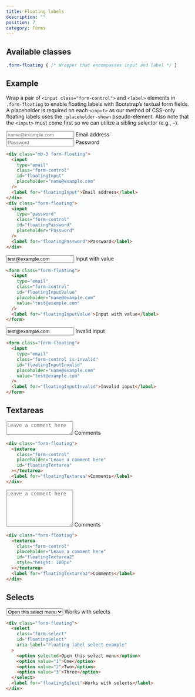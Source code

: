 ```yaml
---
title: Floating labels
description: ""
position: 7
category: Forms
---
```


## Available classes

```css
.form-floating { /* Wrapper that encompasses input and label */ }
```

## Example

Wrap a pair of `<input class="form-control">` and `<label>` elements in `.form-floating` to enable floating labels with Bootstrap’s textual form fields. A placeholder is required on each `<input>` as our method of CSS-only floating labels uses the `:placeholder-shown` pseudo-element. Also note that the `<input>` must come first so we can utilize a sibling selector (e.g., `~`).

<div class="bd-example">
  <div class="mb-3 form-floating">
    <input type="email" class="form-control" id="floatingInput" placeholder="name@example.com">
    <label for="floatingInput">Email address</label>
  </div>
  <div class="form-floating">
    <input type="password" class="form-control" id="floatingPassword" placeholder="Password">
    <label for="floatingPassword">Password</label>
  </div>
</div>

```html
<div class="mb-3 form-floating">
  <input
    type="email"
    class="form-control"
    id="floatingInput"
    placeholder="name@example.com"
  />
  <label for="floatingInput">Email address</label>
</div>
<div class="form-floating">
  <input
    type="password"
    class="form-control"
    id="floatingPassword"
    placeholder="Password"
  />
  <label for="floatingPassword">Password</label>
</div>
```

<div class="bd-example">
  <form class="form-floating">
    <input type="email" class="form-control" id="floatingInputValue" placeholder="name@example.com"
      value="test@example.com">
    <label for="floatingInputValue">Input with value</label>
  </form>
</div>

```html
<form class="form-floating">
  <input
    type="email"
    class="form-control"
    id="floatingInputValue"
    placeholder="name@example.com"
    value="test@example.com"
  />
  <label for="floatingInputValue">Input with value</label>
</form>
```

<div class="bd-example">
  <form class="form-floating">
    <input type="email" class="form-control is-invalid" id="floatingInputInvalid" placeholder="name@example.com"
      value="test@example.com">
    <label for="floatingInputInvalid">Invalid input</label>
  </form>
</div>

```html
<form class="form-floating">
  <input
    type="email"
    class="form-control is-invalid"
    id="floatingInputInvalid"
    placeholder="name@example.com"
    value="test@example.com"
  />
  <label for="floatingInputInvalid">Invalid input</label>
</form>
```

## Textareas

<div class="bd-example">
  <div class="form-floating">
    <textarea class="form-control" placeholder="Leave a comment here" id="floatingTextarea"></textarea>
    <label for="floatingTextarea">Comments</label>
  </div>
</div>

```html
<div class="form-floating">
  <textarea
    class="form-control"
    placeholder="Leave a comment here"
    id="floatingTextarea"
  ></textarea>
  <label for="floatingTextarea">Comments</label>
</div>
```

<div class="bd-example">
  <div class="form-floating">
    <textarea class="form-control" placeholder="Leave a comment here" id="floatingTextarea2"
      style="height: 100px"></textarea>
    <label for="floatingTextarea2">Comments</label>
  </div>
</div>

```html
<div class="form-floating">
  <textarea
    class="form-control"
    placeholder="Leave a comment here"
    id="floatingTextarea2"
    style="height: 100px"
  ></textarea>
  <label for="floatingTextarea2">Comments</label>
</div>
```

## Selects

<div class="bd-example">
  <div class="form-floating">
    <select class="form-select" id="floatingSelect" aria-label="Floating label select example">
      <option selected>Open this select menu</option>
      <option value="1">One</option>
      <option value="2">Two</option>
      <option value="3">Three</option>
    </select>
    <label for="floatingSelect">Works with selects</label>
  </div>
</div>

```html
<div class="form-floating">
  <select
    class="form-select"
    id="floatingSelect"
    aria-label="Floating label select example"
  >
    <option selected>Open this select menu</option>
    <option value="1">One</option>
    <option value="2">Two</option>
    <option value="3">Three</option>
  </select>
  <label for="floatingSelect">Works with selects</label>
</div>
```
